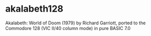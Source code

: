 # akalabeth128
Akalabeth: World of Doom (1979) by Richard Garriott, ported to the Commodore 128 (VIC II/40 column mode) in pure BASIC 7.0
